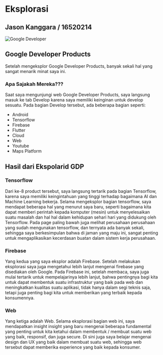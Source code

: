 # Eksplorasi
## Jason Kanggara / 16520214

![Google Developer](https://developers.google.com/site-assets/images/home/google_developers_logo.png)
## Google Developer Products
Setelah mengeksplor Google Developer Products, banyak sekali hal yang sangat menarik minat saya ini.

### Apa Sajakah Mereka???
Saat saya mengunjungi web Google Developer Products, saya langsung masuk ke tab Develop karena saya memiliki keinginan untuk develop sesuatu.
Pada bagian Develop tersebut, ada beberapa bagian seperti:
- Android
- Tensorflow
- Firebase
- Flutter
- Cloud
- Web
- Youtube
- Maps Platform

## Hasil dari Ekspolarid GDP
### Tensorflow
Dari ke-8 product tersebut, saya langsung tertarik pada bagian Tensorflow, karena saya memiliki keingintahuan yang tinggi terhadap bagaimana AI dan Machine Learning bekerja.
Selama mengeksplor bagian tensorflow, saya mendapat beberapa hal yang menurut saya baru, seperti bagaimana kita dapat memberi perintah kepada komputer (mesin) untuk menyelesaikan suatu masalah dan hal hal dalam kehidupan sehari hari yang didukung oleh Tensorflow. Pada page paling bawah juga melihat perusahaan perusahaan yang sudah mengunakan tensorflow, dan ternyata ada banyak sekali, sehingga saya berkesimpulan bahwa di jaman yang maju ini, sangat penting untuk mengaplikasikan kecerdasan buatan dalam sistem kerja perusahaan.
### Firebase
Yang kedua yang saya eksplor adalah Firebase. Setelah melakukan eksplorasi saya juga mengetahui lebih lanjut mengenai firebase yang disediakan oleh Google. Pada Firebase ini, setelah membaca, saya juga mulai tertarik untuk mempelajarinya lebih lanjut, bahwa pentingnya bagi kita untuk dapat membentuk suatu infrastruktur yang baik pada web dan meningkatkan kualitas suatu aplikasi, tidak hanya dalam segi teknis saja, tetapi juga penting bagi kita untuk memberikan yang terbaik kepada konsumennya.
### Web
Yang ketiga adalah Web. Selama eksplorasi bagian web ini, saya mendapatkan insight insight yang baru mengenai beberapa fundamental yang penting untuk kita ketahui dalam membentuk / membuat suatu web yang baik, responsif, dan juga secure. Di sini juga saya belajar mengenai design dan UX yang baik dalam membuat suatu web, sehingga web tersebut dapat memberika experience yang baik kepada konsumer.

